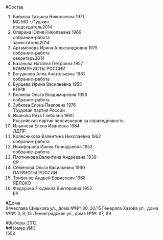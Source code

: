 #Состав  
1. Байкова Татьяна Николаевна 1971  
    МС МО г.Пушкин  
    председатель2014  
2. Опарина Юлия Николаевна 1969  
    собрание-работа  
    заместитель2014  
3. Артамонова Ирина Александровна 1975  
    собрание-работа  
    секретарь2014  
4. Базанова Наталья Петровна 1957  
    КОММУНИСТЫ РОССИИ  
5. Богданова Алла Анатольевна 1961  
    собрание-работа  
6. Бурцева Ирина Васильевна 1955  
    КПРФ  
7. Волкова Ольга Владимировна 1956  
    собрание-работа  
8. Зубкова Елена Павловна 1976  
    Трудовая партия России  
9. Иванова Рита Глебовна 1960  
    Российская партия пенсионеров за справедливость  
10. Ильичева Елена Ивановна 1964  
    ЛДПР  
11. Колесникова Валентина Николаевна 1962  
    собрание-работа  
12. Никифорова Ирина Геннадьевна 1953  
    собрание-работа  
13. Плотникова Валентина Андреевна 1939  
    СР  
14. Семенова Ольга Васильевна 1960  
    ПАТРИОТЫ РОССИИ  
15. Трифонов Андрей Борисович 1968  
    ЯБЛОКО  
16. Федорова Людмила Викторовна 1952  
    ЕР  
  
#Дома  
Вячеслава Шишкова ул., дома №№: 30, 32/15 Генерала Хазова ул., дома №№: 3, 9, 13 Ленинградская ул., дома №№: 97, 99  
  
#Выборы-2012  
##Номер УИК  
1558  
